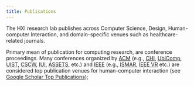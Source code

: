 ```yaml
---
title: Publications
---
```


The HXI research lab publishes across Computer Science, Design, Human-computer Interaction, and domain-specific venues such as healthcare-related journals. 

Primary mean of publication for computing research, are conference proceedings. Many conferences organized by <a href="http://acm.org">ACM</a> (e.g., [CHI](https://chi.acm.org), [UbiComp](http://ubicomp.org), [UIST](https://uist.acm.org/), [CSCW](https://cscw.acm.org/), [IUI](https://iui.acm.org/), [ASSETS](https://www.sigaccess.org/assets/), etc.) and <a href="https://www.ieee.org/">IEEE</a> (e.g., [ISMAR](https://www.ismar.net/), [IEEE VR](https://ieeevr.org/2022/) etc.) are considered top publication venues for human-computer interaction (see [Google Scholar Top Publications](https://scholar.google.com/citations?view_op=top_venues&vq=eng_humancomputerinteraction));

